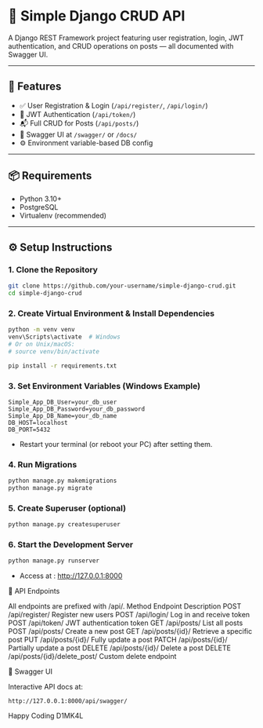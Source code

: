 # 🧪 Simple Django CRUD API

A Django REST Framework project featuring user registration, login, JWT authentication, and CRUD operations on posts — all documented with Swagger UI.

---

## 🚀 Features

- ✅ User Registration & Login (`/api/register/`, `/api/login/`)
- 🔐 JWT Authentication (`/api/token/`)
- 📬 Full CRUD for Posts (`/api/posts/`)
- 📖 Swagger UI at `/swagger/` or `/docs/`
- ⚙️ Environment variable-based DB config

---

## 📦 Requirements

- Python 3.10+
- PostgreSQL
- Virtualenv (recommended)

---

## ⚙️ Setup Instructions

### 1. Clone the Repository

```bash
git clone https://github.com/your-username/simple-django-crud.git
cd simple-django-crud
```

### 2. Create Virtual Environment & Install Dependencies

```bash
python -m venv venv
venv\Scripts\activate  # Windows
# Or on Unix/macOS:
# source venv/bin/activate

pip install -r requirements.txt
```

### 3. Set Environment Variables (Windows Example)

```env
Simple_App_DB_User=your_db_user
Simple_App_DB_Password=your_db_password
Simple_App_DB_Name=your_db_name
DB_HOST=localhost
DB_PORT=5432
```
- Restart your terminal (or reboot your PC) after setting them.

### 4. Run Migrations

```bash
python manage.py makemigrations
python manage.py migrate
```

### 5. Create Superuser (optional)

```bash
python manage.py createsuperuser
```

### 6. Start the Development Server

```bash
python manage.py runserver
```
- Access at : http://127.0.0.1:8000

🧪 API Endpoints

All endpoints are prefixed with /api/.
Method	Endpoint	Description
POST	/api/register/	Register new users
POST	/api/login/	Log in and receive token
POST	/api/token/	JWT authentication token
GET	/api/posts/	List all posts
POST	/api/posts/	Create a new post
GET	/api/posts/{id}/	Retrieve a specific post
PUT	/api/posts/{id}/	Fully update a post
PATCH	/api/posts/{id}/	Partially update a post
DELETE	/api/posts/{id}/	Delete a post
DELETE	/api/posts/{id}/delete_post/	Custom delete endpoint

📘 Swagger UI

Interactive API docs at: 
```url
http://127.0.0.1:8000/api/swagger/
```

Happy Coding D1MK4L